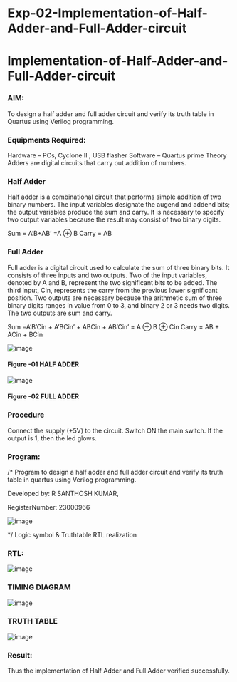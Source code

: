 # Exp-02-Implementation-of-Half-Adder-and-Full-Adder-circuit

# Implementation-of-Half-Adder-and-Full-Adder-circuit
### AIM:
To design a half adder and full adder circuit and verify its truth table in Quartus using Verilog programming.

### Equipments Required:
Hardware – PCs, Cyclone II , USB flasher
Software – Quartus prime
Theory
Adders are digital circuits that carry out addition of numbers.

### Half Adder
Half adder is a combinational circuit that performs simple addition of two binary numbers. The input variables designate the augend and addend bits; the output variables produce the sum and carry. It is necessary to specify two output variables because the result may consist of two binary digits.

Sum = A’B+AB’ =A ⊕ B Carry = AB

### Full Adder
Full adder is a digital circuit used to calculate the sum of three binary bits. It consists of three inputs and two outputs. Two of the input variables, denoted by A and B, represent the two significant bits to be added. The third input, Cin, represents the carry from the previous lower significant position. Two outputs are necessary because the arithmetic sum of three binary digits ranges in value from 0 to 3, and binary 2 or 3 needs two digits. The two outputs are sum and carry.

Sum =A’B’Cin + A’BCin’ + ABCin + AB’Cin’ = A ⊕ B ⊕ Cin Carry = AB + ACin + BCin

 ![image](https://user-images.githubusercontent.com/36288975/163552156-a13e5a56-c638-4110-97d9-8896907c8d25.png)

#### Figure -01 HALF ADDER 


![image](https://user-images.githubusercontent.com/36288975/163552057-b3547877-6d07-45b4-b7e0-bcfebfad9e1d.png)

#### Figure -02 FULL ADDER 

### Procedure

Connect the supply (+5V) to the circuit.
Switch ON the main switch.
If the output is 1, then the led glows.
### Program:
/*
Program to design a half adder and full adder circuit and verify its truth table in quartus using Verilog programming.

Developed by: R SANTHOSH KUMAR,

RegisterNumber:  23000966


![image](https://github.com/23000966/Exp-02-Implementation-of-Half-Adder-and-Full-Adder-circuit/assets/153983364/1a02f62f-fecd-4aa3-91cc-8d8b1582facb)


*/
Logic symbol & Truthtable
RTL realization

### RTL:
![image](https://github.com/23000966/Exp-02-Implementation-of-Half-Adder-and-Full-Adder-circuit/assets/153983364/33260f2f-7a24-46d1-987c-ce79204bab01)

### TIMING DIAGRAM
![image](https://github.com/23000966/Exp-02-Implementation-of-Half-Adder-and-Full-Adder-circuit/assets/153983364/529e57c2-8a9c-4244-8c92-b091a27fc64a)


### TRUTH TABLE 
![image](https://github.com/23000966/Exp-02-Implementation-of-Half-Adder-and-Full-Adder-circuit/assets/153983364/d5702d2c-5ca3-476c-9712-23798c21edaa)

### Result:
Thus the implementation of Half Adder and Full Adder verified successfully.
